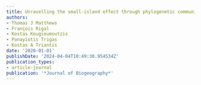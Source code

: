 ```yaml
---
title: Unravelling the small-island effect through phylogenetic community ecology
authors:
- Thomas J Matthews
- François Rigal
- Kostas Kougioumoutzis
- Panayiotis Trigas
- Kostas A Triantis
date: '2020-01-01'
publishDate: '2024-04-04T10:49:30.954534Z'
publication_types:
- article-journal
publication: '*Journal of Biogeography*'
---
```

